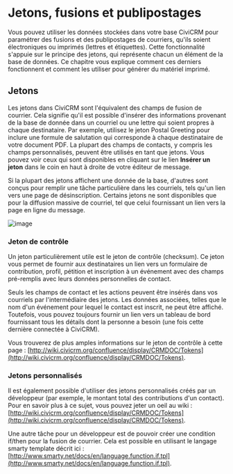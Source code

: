 Jetons, fusions et publipostages
================================

Vous pouvez utiliser les données stockées dans votre base CiviCRM pour paramétrer des fusions et des publipostages de courriers, qu'ils soient électroniques ou imprimés (lettres et étiquettes). Cette fonctionnalité s'appuie sur le principe des jetons, qui représente chacun un élément de la base de données. Ce chapitre vous explique comment ces derniers fonctionnent et comment les utiliser pour générer du matériel imprimé.

Jetons
------

Les jetons dans CiviCRM sont l'équivalent des champs de fusion de courrier. Cela signifie qu'il est possible d'insérer des informations provenant de la base de donnée dans un courriel ou une lettre qui soient propres à chaque destinataire. Par exemple, utilisez le jeton Postal Greeting pour inclure une formule de salutation qui corresponde à chaque destinataire de votre document PDF. La plupart des champs de contacts, y compris les champs personnalisés, peuvent être utilisés en tant que jetons. Vous pouvez voir ceux qui sont disponibles en cliquant sur le lien **Insérer un jeton** dans le coin en haut à droite de votre éditeur de message.

Si la plupart des jetons affichent une donnée de la base, d'autres sont conçus pour remplir une tâche particulière dans les courriels, tels qu'un lien vers une page de désinscription. Certains jetons ne sont disponibles que pour la diffusion massive de courriel, tel que celui fournissant un lien vers la page en ligne du message. 

![image](../img/Tokens-4.5.png)

### Jeton de contrôle

Un jeton particulièrement utile est le jeton de contrôle (checksum). Ce jeton vous permet de fournir aux destinataires un lien vers un formulaire de contribution, profil, pétition et inscription à un événement avec des champs pré-remplis avec leurs données personnelles de contact.

Seuls les champs de contact et les actions peuvent être insérés dans vos courriels par l'intermédiaire des jetons. Les données associées, telles que le nom d'un événement pour lequel le contact est inscrit, ne peut être affiché. Toutefois, vous pouvez toujours fournir un lien vers un tableau de bord fournissant tous les détails dont la personne a besoin (une fois cette dernière connectée à CiviCRM).

Vous trouverez de plus amples informations sur le jeton de contrôle à cette page : [http://wiki.civicrm.org/confluence/display/CRMDOC/Tokens](http://wiki.civicrm.org/confluence/display/CRMDOC/Tokens).

### Jetons personnalisés

Il est également possible d'utiliser des jetons personnalisés créés par un développeur (par exemple, le montant total des contributions d'un contact). Pour en savoir plus à ce sujet, vous pouvez jeter un oeil au wiki :
[http://wiki.civicrm.org/confluence/display/CRMDOC/Tokens](http://wiki.civicrm.org/confluence/display/CRMDOC/Tokens).

Une autre tâche pour un développeur est de pouvoir créer une condition if/then pour la fusion de courrier. Cela est possible en utilisant le langage smarty template décrit ici : [http://www.smarty.net/docs/en/language.function.if.tpl](http://www.smarty.net/docs/en/language.function.if.tpl).
